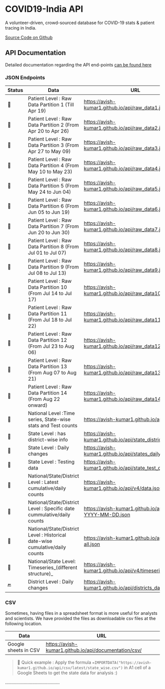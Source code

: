# COVID19-India API

A volunteer-driven, crowd-sourced database for COVID-19 stats & patient tracing in India.

[Source Code on Github](https://github.com/avish-kumar1/api)

## API Documentation

Detailed documentation regarding the API end-points [can be found here](documentation/)

### JSON Endpoints


| Status        | Data                                                                         | URL                                                     |
| ------------- | ---------------------------------------------------------------------------- | ------------------------------------------------------- |
| :green_heart: | Patient Level : Raw Data Partition 1 (Till Apr 19)                           | <https://avish-kumar1.github.io/api/raw_data1.json>           |
| :green_heart: | Patient Level : Raw Data Partition 2 (From Apr 20 to Apr 26)                 | <https://avish-kumar1.github.io/api/raw_data2.json>           |
| :green_heart: | Patient Level : Raw Data Partition 3 (From Apr 27 to May 09)                 | <https://avish-kumar1.github.io/api/raw_data3.json>           |
| :green_heart: | Patient Level : Raw Data Partition 4 (From May 10 to May 23)                 | <https://avish-kumar1.github.io/api/raw_data4.json>           |
| :green_heart: | Patient Level : Raw Data Partition 5 (From May 24 to Jun 04)                 | <https://avish-kumar1.github.io/api/raw_data5.json>           |
| :green_heart: | Patient Level : Raw Data Partition 6 (From Jun 05 to Jun 19)                 | <https://avish-kumar1.github.io/api/raw_data6.json>           |
| :green_heart: | Patient Level : Raw Data Partition 7 (From Jun 20 to Jun 30)                 | <https://avish-kumar1.github.io/api/raw_data7.json>           |
| :green_heart: | Patient Level : Raw Data Partition 8 (From Jul 01 to Jul 07)                 | <https://avish-kumar1.github.io/api/raw_data8.json>           |
| :green_heart: | Patient Level : Raw Data Partition 9 (From Jul 08 to Jul 13)                 | <https://avish-kumar1.github.io/api/raw_data9.json>           |
| :green_heart: | Patient Level : Raw Data Partition 10 (From Jul 14 to Jul 17)                | <https://avish-kumar1.github.io/api/raw_data10.json>          |
| :green_heart: | Patient Level : Raw Data Partition 11 (From Jul 18 to Jul 22)                | <https://avish-kumar1.github.io/api/raw_data11.json>          |
| :green_heart: | Patient Level : Raw Data Partition 12 (From Jul 23 to Aug 06)                | <https://avish-kumar1.github.io/api/raw_data12.json>          |
| :green_heart: | Patient Level : Raw Data Partition 13 (From Aug 07 to Aug 21)                  | <https://avish-kumar1.github.io/api/raw_data13.json>          |
| :green_heart: | Patient Level : Raw Data Partition 14 (From Aug 22 onward)                  | <https://avish-kumar1.github.io/api/raw_data14.json>          |
| :green_heart: | National Level :Time series, State-wise stats and Test counts                | <https://avish-kumar1.github.io/api/data.json>                |
| :green_heart: | State Level : has district-wise info                                         | <https://avish-kumar1.github.io/api/state_district_wise.json> |
| :green_heart: | State Level : Daily changes                                                  | <https://avish-kumar1.github.io/api/states_daily.json>        |
| :green_heart: | State Level : Testing data                                                   | <https://avish-kumar1.github.io/api/state_test_data.json>     |
| :green_heart: | National/State/District Level : Latest cumulative/daily counts               | <https://avish-kumar1.github.io/api/v4/data.json>             |
| :green_heart: | National/State/District Level : Specific date cummulative/daily counts       | <https://avish-kumar1.github.io/api/v4/data-YYYY-MM-DD.json>  |
| :green_heart: | National/State/District Level : Historical date-wise cumulative/daily counts | <https://avish-kumar1.github.io/api/v4/data-all.json>         |
| :green_heart: | National/State Level: Timeseries_(different structure)_                      | <https://avish-kumar1.github.io/api/v4/timeseries.json>       |
| :end:         | District Level : Daily changes                                               | <https://avish-kumar1.github.io/api/districts_daily.json>     |


### CSV

Sometimes, having files in a spreadsheet format is more useful for analysts and scientists. We have provided the files as downloadable csv files at the following location.

| Data                 | URL                                               |
| -------------------- | ------------------------------------------------- |
| Google sheets in CSV | <https://avish-kumar1.github.io/api/documentation/csv/> |

> :rocket: Quick example : Apply the formula `=IMPORTDATA("https://avish-kumar1.github.io/api/csv/latest/state_wise.csv")` in A1 cell of a Google Sheets to get the state data for analysis :)


............................................
